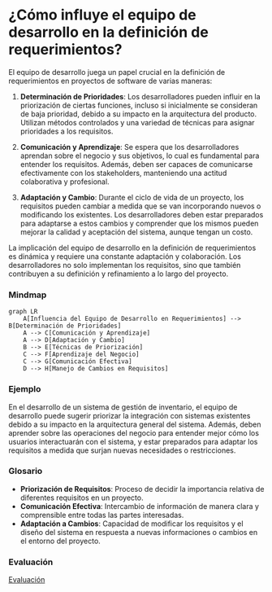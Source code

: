 # ¿Cómo influye el equipo de desarrollo en la definición de requerimientos?

El equipo de desarrollo juega un papel crucial en la definición de requerimientos en proyectos de software de varias maneras:

1. **Determinación de Prioridades**: Los desarrolladores pueden influir en la priorización de ciertas funciones, incluso si inicialmente se consideran de baja prioridad, debido a su impacto en la arquitectura del producto. Utilizan métodos controlados y una variedad de técnicas para asignar prioridades a los requisitos.

2. **Comunicación y Aprendizaje**: Se espera que los desarrolladores aprendan sobre el negocio y sus objetivos, lo cual es fundamental para entender los requisitos. Además, deben ser capaces de comunicarse efectivamente con los stakeholders, manteniendo una actitud colaborativa y profesional.

3. **Adaptación y Cambio**: Durante el ciclo de vida de un proyecto, los requisitos pueden cambiar a medida que se van incorporando nuevos o modificando los existentes. Los desarrolladores deben estar preparados para adaptarse a estos cambios y comprender que los mismos pueden mejorar la calidad y aceptación del sistema, aunque tengan un costo.

La implicación del equipo de desarrollo en la definición de requerimientos es dinámica y requiere una constante adaptación y colaboración. Los desarrolladores no solo implementan los requisitos, sino que también contribuyen a su definición y refinamiento a lo largo del proyecto.

### Mindmap
```mermaid
graph LR
    A[Influencia del Equipo de Desarrollo en Requerimientos] --> B[Determinación de Prioridades]
    A --> C[Comunicación y Aprendizaje]
    A --> D[Adaptación y Cambio]
    B --> E[Técnicas de Priorización]
    C --> F[Aprendizaje del Negocio]
    C --> G[Comunicación Efectiva]
    D --> H[Manejo de Cambios en Requisitos]
```

### Ejemplo
En el desarrollo de un sistema de gestión de inventario, el equipo de desarrollo puede sugerir priorizar la integración con sistemas existentes debido a su impacto en la arquitectura general del sistema. Además, deben aprender sobre las operaciones del negocio para entender mejor cómo los usuarios interactuarán con el sistema, y estar preparados para adaptar los requisitos a medida que surjan nuevas necesidades o restricciones.

### Glosario
- **Priorización de Requisitos**: Proceso de decidir la importancia relativa de diferentes requisitos en un proyecto.
- **Comunicación Efectiva**: Intercambio de información de manera clara y comprensible entre todas las partes interesadas.
- **Adaptación a Cambios**: Capacidad de modificar los requisitos y el diseño del sistema en respuesta a nuevas informaciones o cambios en el entorno del proyecto.

### Evaluación

[Evaluación](https://colab.research.google.com/github/IngenieriaDeRequerimientosDaVinci/preguntas/blob/main/Unidad%201/C%C3%B3mo%20influye%20el%20equipo%20de%20desarrollo%20en%20la%20definici%C3%B3n%20de%20requerimientos/Evaluador.ipynb)

